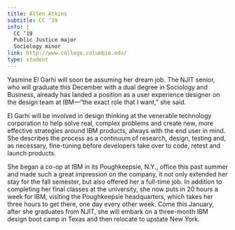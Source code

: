```yaml
---
title: Allen Atkins
subtitle: CC ’19
info: |
  CC ’19
  Public Justice major
  Sociology minor
link: http://www.college.columbia.edu/
type: student
---
```


Yasmine El Garhi will soon be assuming her dream job. The NJIT senior, who will graduate this December with a dual degree in Sociology and Business, already has landed a position as a user experience designer on the design team at IBM—“the exact role that I want,” she said.

El Garhi will be involved in design thinking at the venerable technology corporation to help solve real, complex problems and create new, more effective strategies around IBM products, always with the end user in mind. She describes the process as a continuum of research, design, testing and, as necessary, fine-tuning before developers take over to code, retest and launch products.

She began a co-op at IBM in its Poughkeepsie, N.Y., office this past summer and made such a great impression on the company, it not only extended her stay for the fall semester, but also offered her a full-time job. In addition to completing her final classes at the university, she now puts in 20 hours a week for IBM, visiting the Poughkeepsie headquarters, which takes her three hours to get there, one day every other week. Come this January, after she graduates from NJIT, she will embark on a three-month IBM design boot camp in Texas and then relocate to upstate New York.